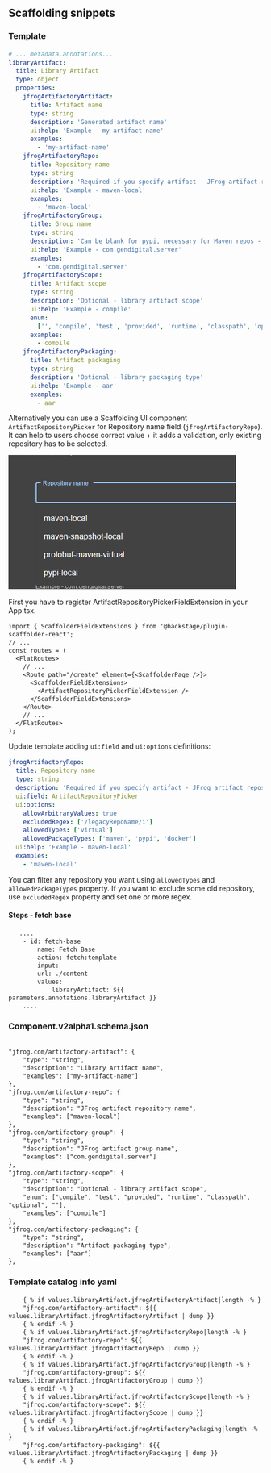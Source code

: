 ## Scaffolding snippets

### Template

```yaml
# ... metadata.annotations...
libraryArtifact:
  title: Library Artifact
  type: object
  properties:
    jfrogArtifactoryArtifact:
      title: Artifact name
      type: string
      description: 'Generated artifact name'
      ui:help: 'Example - my-artifact-name'
      examples:
        - 'my-artifact-name'
    jfrogArtifactoryRepo:
      title: Repository name
      type: string
      description: 'Required if you specify artifact - JFrog artifact repository name'
      ui:help: 'Example - maven-local'
      examples:
        - 'maven-local'
    jfrogArtifactoryGroup:
      title: Group name
      type: string
      description: 'Can be blank for pypi, necessary for Maven repos - define library artifact group.'
      ui:help: 'Example - com.gendigital.server'
      examples:
        - 'com.gendigital.server'
    jfrogArtifactoryScope:
      title: Artifact scope
      type: string
      description: 'Optional - library artifact scope'
      ui:help: 'Example - compile'
      enum:
        ['', 'compile', 'test', 'provided', 'runtime', 'classpath', 'optional']
      examples:
        - compile
    jfrogArtifactoryPackaging:
      title: Artifact packaging
      type: string
      description: 'Optional - library packaging type'
      ui:help: 'Example - aar'
      examples:
        - aar
```

Alternatively you can use a Scaffolding UI component `ArtifactRepositoryPicker` for Repository name field (`jfrogArtifactoryRepo`). It can help to users choose correct value + it adds a validation, only existing repository has to be selected.

![Repository](repository.png)

First you have to register ArtifactRepositoryPickerFieldExtension in your App.tsx.

```tsx
import { ScaffolderFieldExtensions } from '@backstage/plugin-scaffolder-react';
// ...
const routes = (
  <FlatRoutes>
    // ...
    <Route path="/create" element={<ScaffolderPage />}>
      <ScaffolderFieldExtensions>
        <ArtifactRepositoryPickerFieldExtension />
      </ScaffolderFieldExtensions>
    </Route>
    // ...
  </FlatRoutes>
);
```

Update template adding `ui:field` and `ui:options` definitions:

```yaml
jfrogArtifactoryRepo:
  title: Repository name
  type: string
  description: 'Required if you specify artifact - JFrog artifact repository name'
  ui:field: ArtifactRepositoryPicker
  ui:options:
    allowArbitraryValues: true
    excludedRegex: ['/legacyRepoName/i']
    allowedTypes: ['virtual']
    allowedPackageTypes: ['maven', 'pypi', 'docker']
  ui:help: 'Example - maven-local'
  examples:
    - 'maven-local'
```

You can filter any repository you want using `allowedTypes` and `allowedPackageTypes` property.
If you want to exclude some old repository, use `excludedRegex` property and set one or more regex.

#### Steps - fetch base

```
   ....
    - id: fetch-base
        name: Fetch Base
        action: fetch:template
        input:
        url: ./content
        values:
            libraryArtifact: ${{ parameters.annotations.libraryArtifact }}
    ....
```

### Component.v2alpha1.schema.json

```

"jfrog.com/artifactory-artifact": {
    "type": "string",
    "description": "Library Artifact name",
    "examples": ["my-artifact-name"]
},
"jfrog.com/artifactory-repo": {
    "type": "string",
    "description": "JFrog artifact repository name",
    "examples": ["maven-local"]
},
"jfrog.com/artifactory-group": {
    "type": "string",
    "description": "JFrog artifact group name",
    "examples": ["com.gendigital.server"]
},
"jfrog.com/artifactory-scope": {
    "type": "string",
    "description": "Optional - library artifact scope",
    "enum": ["compile", "test", "provided", "runtime", "classpath", "optional", ""],
    "examples": ["compile"]
},
"jfrog.com/artifactory-packaging": {
    "type": "string",
    "description": "Artifact packaging type",
    "examples": ["aar"]
},

```

### Template catalog info yaml

```
    { % if values.libraryArtifact.jfrogArtifactoryArtifact|length -% }
    "jfrog.com/artifactory-artifact": ${{ values.libraryArtifact.jfrogArtifactoryArtifact | dump }}
    { % endif -% }
    { % if values.libraryArtifact.jfrogArtifactoryRepo|length -% }
    "jfrog.com/artifactory-repo": ${{ values.libraryArtifact.jfrogArtifactoryRepo | dump }}
    { % endif -% }
    { % if values.libraryArtifact.jfrogArtifactoryGroup|length -% }
    "jfrog.com/artifactory-group": ${{ values.libraryArtifact.jfrogArtifactoryGroup | dump }}
    { % endif -% }
    { % if values.libraryArtifact.jfrogArtifactoryScope|length -% }
    "jfrog.com/artifactory-scope": ${{ values.libraryArtifact.jfrogArtifactoryScope | dump }}
    { % endif -% }
    { % if values.libraryArtifact.jfrogArtifactoryPackaging|length -% }
    "jfrog.com/artifactory-packaging": ${{ values.libraryArtifact.jfrogArtifactoryPackaging | dump }}
    { % endif -% }

```
